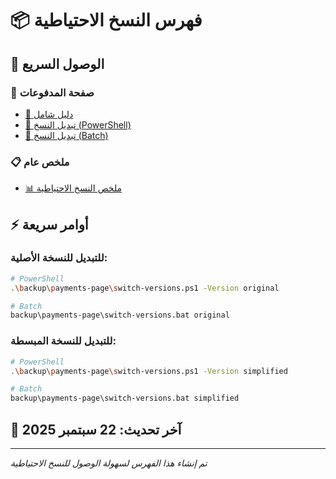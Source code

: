 # 📦 فهرس النسخ الاحتياطية

## 🚀 الوصول السريع

### 📁 صفحة المدفوعات
- [📖 دليل شامل](payments-page/README.md)
- [🔄 تبديل النسخ (PowerShell)](payments-page/switch-versions.ps1)
- [🔄 تبديل النسخ (Batch)](payments-page/switch-versions.bat)

### 📋 ملخص عام
- [📊 ملخص النسخ الاحتياطية](BACKUP_SUMMARY.md)

## ⚡ أوامر سريعة

### للتبديل للنسخة الأصلية:
```bash
# PowerShell
.\backup\payments-page\switch-versions.ps1 -Version original

# Batch
backup\payments-page\switch-versions.bat original
```

### للتبديل للنسخة المبسطة:
```bash
# PowerShell
.\backup\payments-page\switch-versions.ps1 -Version simplified

# Batch
backup\payments-page\switch-versions.bat simplified
```

## 📅 آخر تحديث: 22 سبتمبر 2025

---
*تم إنشاء هذا الفهرس لسهولة الوصول للنسخ الاحتياطية*
